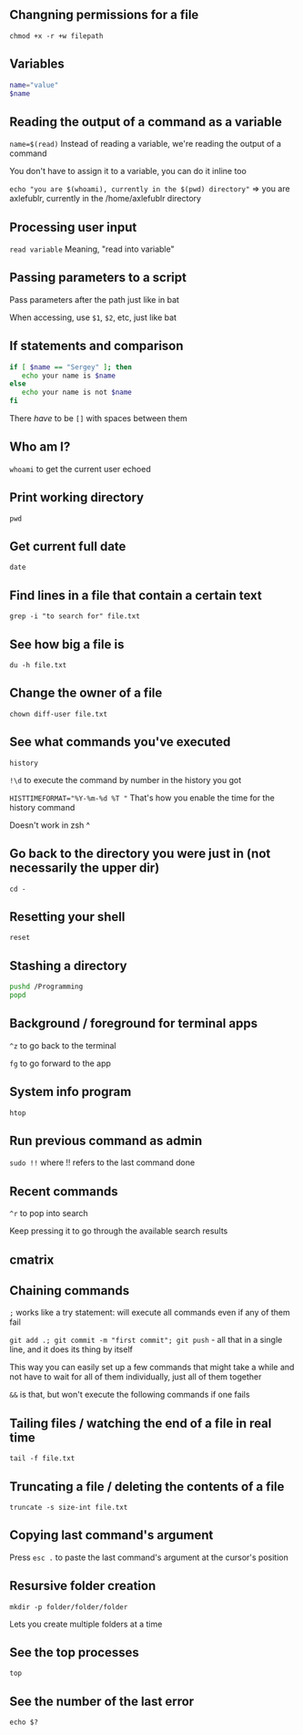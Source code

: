 ## Changning permissions for a file

`chmod +x -r +w filepath`

## Variables

```sh
name="value"
$name
```

## Reading the output of a command as a variable

`name=$(read)` Instead of reading a variable, we're reading the output of a command

You don't have to assign it to a variable, you can do it inline too

`echo "you are $(whoami), currently in the $(pwd) directory"` => you are axlefublr, currently in the /home/axlefublr directory

## Processing user input

`read variable` Meaning, "read into variable"

## Passing parameters to a script

Pass parameters after the path just like in bat

When accessing, use `$1`, `$2`, etc, just like bat

## If statements and comparison

```bash
if [ $name == "Sergey" ]; then
   echo your name is $name
else
   echo your name is not $name
fi
```

There *have* to be `[]` with spaces between them

## Who am I?

`whoami` to get the current user echoed

## Print working directory

`pwd`

## Get current full date

`date`

## Find lines in a file that contain a certain text

`grep -i "to search for" file.txt`

## See how big a file is

`du -h file.txt`

## Change the owner of a file

`chown diff-user file.txt`

## See what commands you've executed

`history`

`!\d` to execute the command by number in the history you got

`HISTTIMEFORMAT="%Y-%m-%d %T "` That's how you enable the time for the history command

Doesn't work in zsh ^

## Go back to the directory you were just in (not necessarily the upper dir)

`cd -`

## Resetting your shell

`reset`

## Stashing a directory

```sh
pushd /Programming
popd
```

## Background / foreground for terminal apps

`^z` to go back to the terminal

`fg` to go forward to the app

## System info program

`htop`

## Run previous command as admin

`sudo !!` where !! refers to the last command done

## Recent commands

`^r` to pop into search

Keep pressing it to go through the available search results

## cmatrix

## Chaining commands

`;` works like a try statement: will execute all commands even if any of them fail

`git add .; git commit -m "first commit"; git push` - all that in a single line, and it does its thing by itself

This way you can easily set up a few commands that might take a while and not have to wait for all of them individually, just all of them together

`&&` is that, but won't execute the following commands if one fails

## Tailing files / watching the end of a file in real time

`tail -f file.txt`

## Truncating a file / deleting the contents of a file

`truncate -s size-int file.txt`

## Copying last command's argument

Press `esc .` to paste the last command's argument at the cursor's position

## Resursive folder creation

`mkdir -p folder/folder/folder`

Lets you create multiple folders at a time

## See the top processes

`top`

## See the number of the last error

`echo $?`